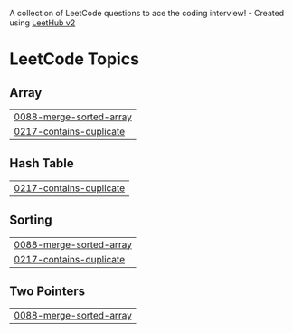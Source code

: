 A collection of LeetCode questions to ace the coding interview! - Created using [LeetHub v2](https://github.com/arunbhardwaj/LeetHub-2.0)
<!---LeetCode Topics Start-->
# LeetCode Topics
## Array
|  |
| ------- |
| [0088-merge-sorted-array](https://github.com/daviddzwu/LeetCode/tree/master/0088-merge-sorted-array) |
| [0217-contains-duplicate](https://github.com/daviddzwu/LeetCode/tree/master/0217-contains-duplicate) |
## Hash Table
|  |
| ------- |
| [0217-contains-duplicate](https://github.com/daviddzwu/LeetCode/tree/master/0217-contains-duplicate) |
## Sorting
|  |
| ------- |
| [0088-merge-sorted-array](https://github.com/daviddzwu/LeetCode/tree/master/0088-merge-sorted-array) |
| [0217-contains-duplicate](https://github.com/daviddzwu/LeetCode/tree/master/0217-contains-duplicate) |
## Two Pointers
|  |
| ------- |
| [0088-merge-sorted-array](https://github.com/daviddzwu/LeetCode/tree/master/0088-merge-sorted-array) |
<!---LeetCode Topics End-->